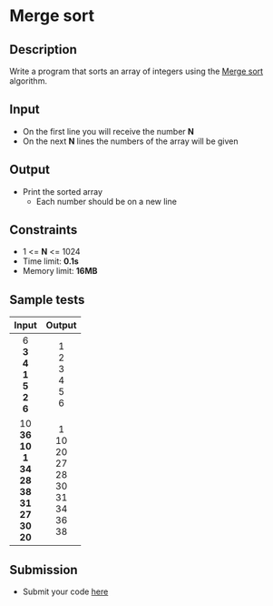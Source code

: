 # Merge sort

## Description
Write a program that sorts an array of integers using the [Merge sort](http://en.wikipedia.org/wiki/Merge_sort) algorithm.

## Input
- On the first line you will receive the number **N**
- On the next **N** lines the numbers of the array will be given

## Output
- Print the sorted array
  - Each number should be on a new line

## Constraints
- 1 <= **N** <= 1024
- Time limit: **0.1s**
- Memory limit: **16MB**

## Sample tests

| Input | Output |
|:-----:|:------:|
| 6<br>**3<br>4<br>1<br>5<br>2<br>6** | 1<br>2<br>3<br>4<br>5<br>6 |
| 10<br>**36<br>10<br>1<br>34<br>28<br>38<br>31<br>27<br>30<br>20** | 1<br>10<br>20<br>27<br>28<br>30<br>31<br>34<br>36<br>38 |

## Submission
- Submit your code [here](http://bgcoder.com/Contests/Practice/Index/464#11)

